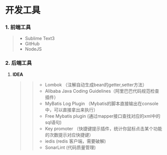# 开发工具

### 1. 前端工具

> + Sublime Text3
> + GitHub
> + NodeJS

### 2. 后端工具
 1. **IDEA** 	
 	>> * Lombok （注解自动生成bean的getter,setter方法）
 	>> * Alibaba Java Coding Guidelines（阿里巴巴代码规范检查插件）
 	>> * MyBatis Log Plugin （Mybatis的脚本直接输出在console中，可以直接拿出来执行）
 	>> * Free Mybatis plugin (通过mapper接口查找对应的xml中的sql语句)
 	>> * Key promoter （快捷键提示插件，统计你鼠标点击某个功能的次数提示对应快捷键）
 	>> * iedis (redis 客户端，需要破解)
 	>> * SonarLint (代码质量管理)

